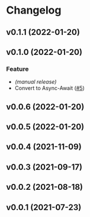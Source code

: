 # Changelog

<!--next-version-placeholder-->

## v0.1.1 (2022-01-20)


## v0.1.0 (2022-01-20)
### Feature
* _(manual release)_
* Convert to Async-Await ([#5](https://github.com/WIPACrepo/MQClient-Pulsar/pull/5))

## v0.0.6 (2022-01-20)


## v0.0.5 (2022-01-20)


## v0.0.4 (2021-11-09)


## v0.0.3 (2021-09-17)


## v0.0.2 (2021-08-18)


## v0.0.1 (2021-07-23)


